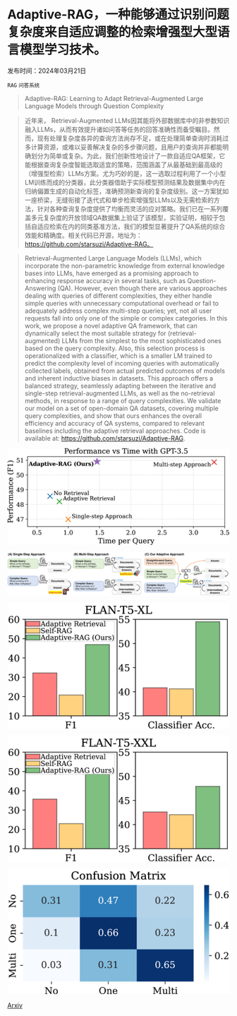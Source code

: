 # Adaptive-RAG，一种能够通过识别问题复杂度来自适应调整的检索增强型大型语言模型学习技术。

发布时间：2024年03月21日

`RAG` `问答系统`

> Adaptive-RAG: Learning to Adapt Retrieval-Augmented Large Language Models through Question Complexity

> 近年来， Retrieval-Augmented LLMs因其能将外部数据库中的非参数知识融入LLMs，从而有效提升诸如问答等任务的回答准确性而备受瞩目。然而，现有处理复杂度各异的查询方法尚存不足，或在处理简单查询时消耗过多计算资源，或难以妥善解决复杂的多步骤问题，且用户的查询并非都能明确划分为简单或复杂。为此，我们创新性地设计了一款自适应QA框架，它能根据查询复杂度智能选取适宜的策略，范围涵盖了从最基础到最高级的（增强型检索）LLMs方案。尤为巧妙的是，这一选取过程利用了一个小型LM训练而成的分类器，此分类器借助于实际模型预测结果及数据集中内在归纳偏置生成的自动化标签，准确预测新查询的复杂度级别。这一方案犹如一座桥梁，无缝衔接了迭代式和单步检索增强型LLMs以及无需检索的方法，针对各种查询复杂度提供了均衡而灵活的应对策略。我们已在一系列覆盖多元复杂度的开放领域QA数据集上验证了该模型，实验证明，相较于包括自适应检索在内的同类基准方法，我们的模型显著提升了QA系统的综合效能和精确度。相关代码已开源，地址为：https://github.com/starsuzi/Adaptive-RAG。

> Retrieval-Augmented Large Language Models (LLMs), which incorporate the non-parametric knowledge from external knowledge bases into LLMs, have emerged as a promising approach to enhancing response accuracy in several tasks, such as Question-Answering (QA). However, even though there are various approaches dealing with queries of different complexities, they either handle simple queries with unnecessary computational overhead or fail to adequately address complex multi-step queries; yet, not all user requests fall into only one of the simple or complex categories. In this work, we propose a novel adaptive QA framework, that can dynamically select the most suitable strategy for (retrieval-augmented) LLMs from the simplest to the most sophisticated ones based on the query complexity. Also, this selection process is operationalized with a classifier, which is a smaller LM trained to predict the complexity level of incoming queries with automatically collected labels, obtained from actual predicted outcomes of models and inherent inductive biases in datasets. This approach offers a balanced strategy, seamlessly adapting between the iterative and single-step retrieval-augmented LLMs, as well as the no-retrieval methods, in response to a range of query complexities. We validate our model on a set of open-domain QA datasets, covering multiple query complexities, and show that ours enhances the overall efficiency and accuracy of QA systems, compared to relevant baselines including the adaptive retrieval approaches. Code is available at: https://github.com/starsuzi/Adaptive-RAG.

![Adaptive-RAG，一种能够通过识别问题复杂度来自适应调整的检索增强型大型语言模型学习技术。](../../../paper_images/2403.14403/x1.png)

![Adaptive-RAG，一种能够通过识别问题复杂度来自适应调整的检索增强型大型语言模型学习技术。](../../../paper_images/2403.14403/x2.png)

![Adaptive-RAG，一种能够通过识别问题复杂度来自适应调整的检索增强型大型语言模型学习技术。](../../../paper_images/2403.14403/x3.png)

![Adaptive-RAG，一种能够通过识别问题复杂度来自适应调整的检索增强型大型语言模型学习技术。](../../../paper_images/2403.14403/x4.png)

![Adaptive-RAG，一种能够通过识别问题复杂度来自适应调整的检索增强型大型语言模型学习技术。](../../../paper_images/2403.14403/x5.png)

[Arxiv](https://arxiv.org/abs/2403.14403)